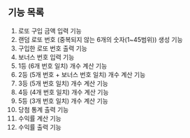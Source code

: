 ## 기능 목록
1. 로또 구입 금액 입력 기능
2. 랜덤 로또 번호 (중복되지 않는 6개의 숫자(1~45범위)) 생성 기능
3. 구입한 로또 번호 출력 기능
4. 보너스 번호 입력 기능
5. 1등 (6개 번호 일치) 개수 계산 기능
6. 2등 (5개 번호 + 보너스 번호 일치) 개수 계산 기능
7. 3등 (5개 번호 일치) 개수 계산 기능
8. 4등 (4개 번호 일치) 개수 계산 기능
9. 5등 (3개 번호 일치) 개수 계산 기능
10. 당첨 통계 출력 기능
11. 수익률 계산 기능
12. 수익률 출력 기능